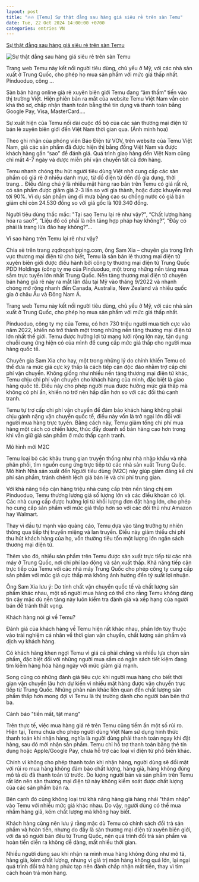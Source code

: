 ```yaml
---
layout: post
title: "🔥🔥 [Temu] Sự thật đằng sau hàng giá siêu rẻ trên sàn Temu"
date: Tue, 22 Oct 2024 14:00:00 +0700
categories: entries VN
---
```

[Sự thật đằng sau hàng giá siêu rẻ trên sàn Temu](https://vov.vn/kinh-te/su-that-dang-sau-hang-gia-sieu-re-tren-san-temu-post1129842.vov)

![Sự thật đằng sau hàng giá siêu rẻ trên sàn Temu](https://vov-media.emitech.vn/sites/default/files/styles/og_image/public/2024-10/hang_temu.png.jpg?v=1729585926)

Trang web Temu này kết nối người tiêu dùng, chủ yếu ở Mỹ, với các nhà sản xuất ở Trung Quốc, cho phép họ mua sản phẩm với mức giá thấp nhất. Pinduoduo, công ...

Sàn bán hàng online giá rẻ xuyên biên giới Temu đang “âm thầm” tiến vào thị trường Việt. Hiện phiên bản ra mắt của website Temu Việt Nam vẫn còn khá thô sơ, chấp nhận thanh toán bằng thẻ tín dụng và thanh toán bằng Google Pay, Visa, MasterCard....

Sự xuất hiện của Temu nối dài cuộc đổ bộ của các sàn thương mại điện tử bán lẻ xuyên biên giới đến Việt Nam thời gian qua. (Ảnh minh họa)

Theo ghi nhận của phóng viên Báo Điện tử VOV, trên website của Temu Việt Nam, giá các sản phẩm đã được hiện thị bằng đồng Việt Nam và được khách hàng gắn “sao” để đánh giá. Quá trình giao hàng đến Việt Nam cũng chỉ mất 4-7 ngày và được miễn phí vận chuyển tất cả đơn hàng.

Temu nhanh chóng thu hút người tiêu dùng Việt nhờ cung cấp các sản phẩm có giá rẻ ở nhiều danh mục, từ đồ điện tử đến đồ gia dụng, thời trang… Điều đáng chú ý là nhiều mặt hàng rao bán trên Temu có giá rất rẻ, có sản phẩm được giảm giá 2-3 lần so với gia thành, hoặc được khuyến mại tới 90%. Ví dụ sản phẩm ủng đi mưa bằng cao su chống nước có giá bán giảm chỉ còn 24.530 đồng so với giá gốc là 109.340 đồng.

Người tiêu dùng thắc mắc: "Tại sao Temu lại rẻ như vậy?", “Chất lượng hàng hóa ra sao?”, “Liệu đó có phải là nền tảng hợp pháp hay không?”, “Đây có phải là trang lừa đảo hay không?”…

Vì sao hàng trên Temu lại rẻ như vậy?

Chia sẻ trên trang zqdropshipping.com, ông Sam Xia – chuyên gia trong lĩnh vực thương mại điện tử cho biết, Temu là sàn bán lẻ thương mại điện tử xuyên biên giới được điều hành bởi công ty thương mại điện tử Trung Quốc PDD Holdings (công ty mẹ của Pinduoduo, một trong những nền tảng mua sắm trực tuyến lớn nhất Trung Quốc. Nền tảng thương mại điện tử chuyên bán hàng giá rẻ này ra mắt lần đầu tại Mỹ vào tháng 9/2022 và nhanh chóng mở rộng nhanh đến Canada, Australia, New Zealand và nhiều quốc gia ở châu Âu và Đông Nam Á.

Trang web Temu này kết nối người tiêu dùng, chủ yếu ở Mỹ, với các nhà sản xuất ở Trung Quốc, cho phép họ mua sản phẩm với mức giá thấp nhất.

Pinduoduo, công ty mẹ của Temu, có hơn 730 triệu người mua tích cực vào năm 2022, khiến nó trở thành một trong những nền tảng thương mại điện tử lớn nhất thế giới. Temu được hưởng lợi từ mạng lưới rộng lớn này, tận dụng chuỗi cung ứng hiện có của mình để cung cấp mức giá thấp cho người mua hàng quốc tế.

Chuyên gia Sam Xia cho hay, một trong những lý do chính khiến Temu có thể đưa ra mức giá cực kỳ thấp là cách tiếp cận độc đáo nhằm trợ cấp chi phí vận chuyển. Không giống như nhiều nền tảng thương mại điện tử khác, Temu chịu chi phí vận chuyển cho khách hàng của mình, đặc biệt là giao hàng quốc tế. Điều này cho phép người mua được hưởng mức giá thấp mà không có phí ẩn, khiến nó trở nên hấp dẫn hơn so với các đối thủ cạnh tranh.

Temu tự trợ cấp chi phí vận chuyển để đảm bảo khách hàng không phải chịu gánh nặng vận chuyển quốc tế, điều này vốn là trở ngại lớn đối với người mua hàng trực tuyến. Bằng cách này, Temu giảm tổng chi phí mua hàng một cách có chiến lược, thúc đẩy doanh số bán hàng cao hơn trong khi vẫn giữ giá sản phẩm ở mức thấp cạnh tranh.

Mô hình mới M2C

Temu loại bỏ các khâu trung gian truyền thống như nhà nhập khẩu và nhà phân phối, tìm nguồn cung ứng trực tiếp từ các nhà sản xuất Trung Quốc. Mô hình Nhà sản xuất đến Người tiêu dùng (M2C) này giúp giảm đáng kể chi phí sản phẩm, tránh chênh lệch giá bán lẻ và chi phí trung gian.

Với khả năng tiếp cận hàng triệu nhà cung cấp trên nền tảng chị em Pinduoduo, Temu thương lượng giá số lượng lớn và các điều khoản có lợi. Các nhà cung cấp được hưởng lợi từ khối lượng đơn đặt hàng lớn, cho phép họ cung cấp sản phẩm với mức giá thấp hơn so với các đối thủ như Amazon hay Walmart.

Thay vì đầu tư mạnh vào quảng cáo, Temu dựa vào tăng trưởng tự nhiên thông qua tiếp thị truyền miệng và lan truyền. Điều này giảm thiểu chi phí thu hút khách hàng của họ, vốn thường tiêu tốn một lượng lớn ngân sách thương mại điện tử.

Thêm vào đó, nhiều sản phẩm trên Temu được sản xuất trực tiếp từ các nhà máy ở Trung Quốc, nơi chi phí lao động và sản xuất thấp. Khả năng tiếp cận trực tiếp của Temu với các nhà máy Trung Quốc cho phép công ty cung cấp sản phẩm với mức giá cực thấp mà không ảnh hưởng đến tỷ suất lợi nhuận.

Ông Sam Xia lưu ý: Do tính chất vận chuyển quốc tế và chất lượng sản phẩm khác nhau, một số người mua hàng có thể cho rằng Temu không đáng tin cậy mặc dù nền tảng này luôn kiểm tra đánh giá và xếp hạng của người bán để tránh thất vọng.

Khách hàng nói gì về Temu?

Đánh giá của khách hàng về Temu hiện rất khác nhau, phần lớn tùy thuộc vào trải nghiệm cá nhân về thời gian vận chuyển, chất lượng sản phẩm và dịch vụ khách hàng.

Có khách hàng khen ngợi Temu vì giá cả phải chăng và nhiều lựa chọn sản phẩm, đặc biệt đối với những người mua sắm có ngân sách tiết kiệm đang tìm kiếm hàng hóa hàng ngày với mức giảm giá mạnh.

Song cũng có những đánh giá tiêu cực khi người mua hàng cho biết thời gian vận chuyển lâu hơn dự kiến ​​vì nhiều mặt hàng được vận chuyển trực tiếp từ Trung Quốc. Những phàn nàn khác liên quan đến chất lượng sản phẩm thấp hơn mong đợi vì Temu là thị trường dành cho người bán bên thứ ba.

Cảnh báo "tiền mất, tật mang"

Trên thực tế, việc mua hàng giá rẻ trên Temu cũng tiềm ẩn một số rủi ro. Hiện tại, Temu chưa cho phép người dùng Việt Nam sử dụng hình thức thanh toán khi nhận hàng, nghĩa là người dùng phải thanh toán ngay khi đặt hàng, sau đó mới nhận sản phẩm. Temu chỉ hỗ trợ thanh toán bằng thẻ tín dụng hoặc Apple/Google Pay, chưa hỗ trợ các loại ví điện tử phổ biến khác.

Chính vì không cho phép thanh toán khi nhận hàng, người dùng sẽ đối mặt với rủi ro mua hàng không đảm bảo chất lượng, hàng giả, hàng không đúng mô tả dù đã thanh toán từ trước. Do lượng người bán và sản phẩm trên Temu rất lớn nên sàn thương mại điện tử này không kiểm soát được chất lượng của các sản phẩm bán ra.

Bên cạnh đó cũng không loại trừ khả năng hàng giả hàng nhái "thâm nhập" vào Temu với nhiều mức giá khác nhau. Do vậy, người dùng có thể mua nhầm hàng giả, kém chất lượng mà không hay biết.

Khách hàng cũng nên lưu ý rằng mặc dù Temu có chính sách đổi trả sản phẩm và hoàn tiền, nhưng do đây là sàn thương mại điện tử xuyên biên giới, với đa số người bán đều từ Trung Quốc, nên quá trình đổi trả sản phẩm và hoàn tiền diễn ra không dễ dàng, mất nhiều thời gian.

Nhiều người dùng sau khi nhận ra mình mua hàng không đúng như mô tả, hàng giả, kém chất lượng, nhưng vì giá trị món hàng không quá lớn, lại ngại quá trình đổi trả hàng phức tạp nên đành chấp nhận mất tiền, thay vì tìm cách hoàn trả món hàng.


